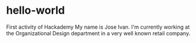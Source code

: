 # hello-world
First activity of Hackademy
My name is Jose Ivan. I'm currently working at the Organizational Design department in a very well known retail company.
